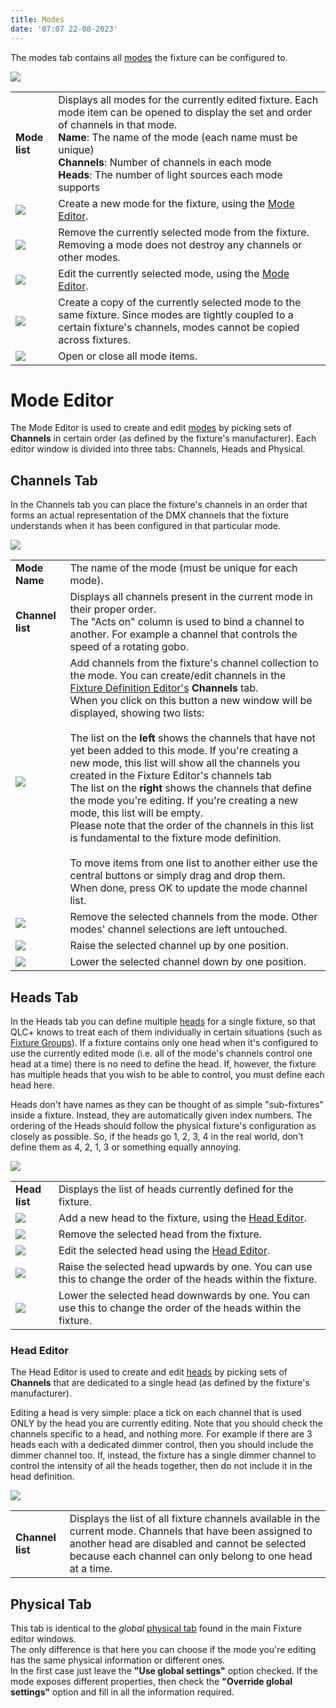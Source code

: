 ```yaml
---
title: Modes
date: '07:07 22-08-2023'
---
```


The modes tab contains all [modes](/basics/glossary-and-concepts#fixture-mode) the fixture can be configured to.

![](../fixture_editor_modes.png)

|     |     |
| --- | --- |
| **Mode list** | Displays all modes for the currently edited fixture. Each mode item can be opened to display the set and order of channels in that mode.<br>**Name**: The name of the mode (each name must be unique)<br>**Channels**: Number of channels in each mode<br>**Heads**: The number of light sources each mode supports |
| ![](/basics/edit_add.png) | Create a new mode for the fixture, using the [Mode Editor](#mode-editor). |
| ![](/basics/edit_remove.png) | Remove the currently selected mode from the fixture. Removing a mode does not destroy any channels or other modes. |
| ![](/basics/edit.png) | Edit the currently selected mode, using the [Mode Editor](#mode-editor). |
| ![](/basics/editcopy.png) | Create a copy of the currently selected mode to the same fixture. Since modes are tightly coupled to a certain fixture's channels, modes cannot be copied across fixtures. |
| ![](/basics/check.png) | Open or close all mode items. |

Mode Editor
===========

The Mode Editor is used to create and edit [modes](/basics/glossary-and-concepts#fixture-mode) by picking sets of **Channels** in certain order (as defined by the fixture's manufacturer). Each editor window is divided into three tabs: Channels, Heads and Physical.

Channels Tab
------------

In the Channels tab you can place the fixture's channels in an order that forms an actual representation of the DMX channels that the fixture understands when it has been configured in that particular mode.

![](../fixture_editor_mode_channels.png)  

|     |     |
| --- | --- |
| **Mode Name** | The name of the mode (must be unique for each mode). |
| **Channel list** | Displays all channels present in the current mode in their proper order.  <br>The "Acts on" column is used to bind a channel to another. For example a channel that controls the speed of a rotating gobo. |
| ![](/basics/edit_add.png) | Add channels from the fixture's channel collection to the mode. You can create/edit channels in the [Fixture Definition Editor's](/fixture-definition-editor/channels) **Channels** tab.  <br>When you click on this button a new window will be displayed, showing two lists:<br><br>The list on the **left** shows the channels that have not yet been added to this mode. If you're creating a new mode, this list will show all the channels you created in the Fixture Editor's channels tab<br>The list on the **right** shows the channels that define the mode you're editing. If you're creating a new mode, this list will be empty.  <br>    Please note that the order of the channels in this list is fundamental to the fixture mode definition.<br><br>To move items from one list to another either use the central buttons or simply drag and drop them.  <br>When done, press OK to update the mode channel list. |
| ![](/basics/edit_remove.png) | Remove the selected channels from the mode. Other modes' channel selections are left untouched. |
| ![](/basics/up.png) | Raise the selected channel up by one position. |
| ![](/basics/down.png) | Lower the selected channel down by one position. |

Heads Tab
---------

In the Heads tab you can define multiple [heads](/basics/glossary-and-concepts#head) for a single fixture, so that QLC+ knows to treat each of them individually in certain situations (such as [Fixture Groups](/basics/glossary-and-concepts#fixture-group)). If a fixture contains only one head when it's configured to use the currently edited mode (i.e. all of the mode's channels control one head at a time) there is no need to define the head. If, however, the fixture has multiple heads that you wish to be able to control, you must define each head here.

Heads don't have names as they can be thought of as simple "sub-fixtures" inside a fixture. Instead, they are automatically given index numbers. The ordering of the Heads should follow the physical fixture's configuration as closely as possible. So, if the heads go 1, 2, 3, 4 in the real world, don't define them as 4, 2, 1, 3 or something equally annoying.

![](../fixture_editor_mode_heads.png)  

|     |     |
| --- | --- |
| **Head list** | Displays the list of heads currently defined for the fixture. |
| ![](/basics/edit_add.png) | Add a new head to the fixture, using the [Head Editor](#head-editor). |
| ![](/basics/edit_remove.png) | Remove the selected head from the fixture. |
| ![](/basics/edit.png) | Edit the selected head using the [Head Editor](#head-editor). |
| ![](/basics/up.png) | Raise the selected head upwards by one. You can use this to change the order of the heads within the fixture. |
| ![](/basics/down.png) | Lower the selected head downwards by one. You can use this to change the order of the heads within the fixture. |

### Head Editor

The Head Editor is used to create and edit [heads](/basics/glossary-and-concepts#head) by picking sets of **Channels** that are dedicated to a single head (as defined by the fixture's manufacturer).

Editing a head is very simple: place a tick on each channel that is used ONLY by the head you are currently editing. Note that you should check the channels specific to a head, and nothing more. For example if there are 3 heads each with a dedicated dimmer control, then you should include the dimmer channel too. If, instead, the fixture has a single dimmer channel to control the intensity of all the heads together, then do not include it in the head definition.

![](../fixture_editor_mode_edit_head.png)

|     |     |
| --- | --- |
| **Channel list** | Displays the list of all fixture channels available in the current mode. Channels that have been assigned to another head are disabled and cannot be selected because each channel can only belong to one head at a time. |

Physical Tab
------------

This tab is identical to the _global_ [physical tab](/fixture-definition-editor/physical) found in the main Fixture editor windows.  
The only difference is that here you can choose if the mode you're editing has the same physical information or different ones.  
In the first case just leave the **"Use global settings"** option checked. If the mode exposes different properties, then check the **"Override global settings"** option and fill in all the information required.
